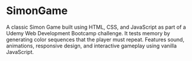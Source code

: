 # SimonGame
A classic Simon Game built using HTML, CSS, and JavaScript as part of a Udemy Web Development Bootcamp challenge. It tests memory by generating color sequences that the player must repeat. Features sound, animations, responsive design, and interactive gameplay using vanilla JavaScript.
